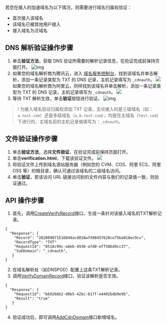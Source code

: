 若您在接入的加速域名为以下情况，则需要进行域名归属权验证：

- 首次接入该域名
- 该域名已被其他用户接入
- 接入域名为泛域名


## DNS 解析验证操作步骤

1. 单击**验证方法**，获取 DNS 验证所需要的解析记录信息，在验证完成前保持页面打开。
![img](https://main.qcloudimg.com/raw/88ab16a015045bb7f27d473b2306b4f7.png)
2. 如果您的域名解析商为腾讯云，进入 [域名服务控制台](https://console.cloud.tencent.com/cns)，找到该域名并单击解析，添加一条记录类型为 TXT 的 DNS 记录，主机记录填写为 `_cdnauth`。
![](https://qcloudimg.tencent-cloud.cn/raw/91b6e20cbfec6feefa3c98900032a9e2.png)
如果您的域名解析商为阿里云，同样找到该域名并单击解析，添加一条记录类型为 TXT 的 DNS 记录，主机记录填写为 `_cdnauth`。
![](https://qcloudimg.tencent-cloud.cn/raw/4aa4e20c9588f7b6805935493c054c20.png)
3. 等待 TXT 解析生效，单击**验证**按钮进行验证。
![img](https://main.qcloudimg.com/raw/97385b1041580f819b6d5e10902f0a99.png)

>! 为接入域名验证归属权添加 TXT 记录，无论接入的是三级域名（如：`a.test.com`）还是多级域名（`a.b.test.com`），均是在主域名（`test.com`）下进行的，主域名前的主机记录值填写为：`_cdnauth`。

## 文件验证操作步骤

1. 单击**验证方法**，选择**文件验证**，在验证完成前保持页面打开。
2. 单击**verification.html**，下载该验证文件。
![](https://qcloudimg.tencent-cloud.cn/raw/2335585e86adbc25023359cb3eb7cdbb.png)
3. 将验证文件上传到域名源站服务器（例如您的 CVM、COS、阿里 ECS、阿里 OSS 等）的根目录，确认可通过该域名的二级域名访问。
4. 单击**验证**，若该访问 URL 链接访问到的文件内容与我们的记录值一致，则验证通过。


## API 操作步骤

1. 首先，调用[CreateVerifyRecord](https://cloud.tencent.com/document/product/228/48118)接口，生成一条针对该接入域名的TXT解析记录。
```
{
  "Response": {
    "Record": "202009071516044acd018wf498457628cn75ba018ec9cv",
    "RecordType": "TXT"
    "RequestId": "8518c99c-a8eb-4930-a7d0-eff586d9cc37",
    "SubDomain": "_cdnauth",
   }
}
```
2. 在域名解析处（如DNSPOD）配置上这条TXT解析记录。
3. 调用[VerifyDomainRecord](https://cloud.tencent.com/document/product/228/48117)接口，验证该解析是否生效。
```
{
  "Response": {
    "RequestId": "b6926bb2-d0b5-42bc-b17f-e4402bdb9e9b",
    "Result": "true"
   }
}
```
4. 验证成功后，即可调用[AddCdnDomain](https://cloud.tencent.com/document/product/228/41123)接口新增域名。
